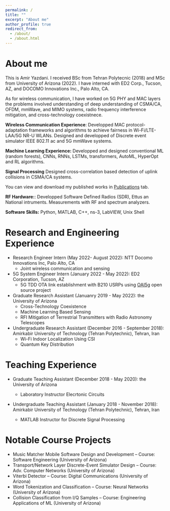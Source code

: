 ```yaml
---
permalink: /
title: ""
excerpt: "About me"
author_profile: true
redirect_from: 
  - /about/
  - /about.html
---
```


About me
=========
This is Amir Yazdani.  I received BSc from Tehran Polytecnic (2018) and MSc from University of Arizona (2022). I have interned with ED2 Corp., Tucson, AZ, and DOCOMO Innovations Inc., Palo Alto, CA. 

As for wireless communication, I have worked on 5G PHY and MAC layers the problems involved understanding of deep understanding of CSMA/CA, OFDM, mmWave, and MIMO systems, radio frequency interference mitigation, and cross-technology coexistnece. 


**Wireless Communication Experience**: Developped MAC protocol-adaptation frameworks and algorithms to achieve fairness in Wi-Fi/LTE-LAA/5G NR-U WLANs. Designed and developped of Discrete event simulator  IEEE 802.11 ac and 5G mmWave systems.

**Machine Learning Experience:** Developped and designed conventional ML (random forests), CNNs, RNNs, LSTMs, transformers, AutoML, HyperOpt and RL algorithms. 

**Signal Processing** Designed cross-correlation based detection of uplink collisions in CSMA/CA systems. 

You can view and download my published works in [Publications](https://amirhya.github.io/amir.github.io//publications/) tab.

**RF Hardware:**: Developped Software Defined Radios (SDR), Ettus an National intruments. Measurements with RF and spectrum analyzers. 

**Software Skills:** Python, MATLAB, C++, ns-3, LabVIEW, Unix Shell




<!--
<div align="center">
<img src="https://amirhya.github.io/amir.github.io//images/profile.jpg">
</div>
<br/>
 -->


Research and Engineering Experience
======
* Research Engineer Intern (May 2022- August 2022): NTT Docomo Innovations Inc, Palo Alto, CA
  * Joint wireless communication and sensing
* 5G System Engineer Intern (January 2022 - May 2022): ED2 Corporation, Tucson, AZ
  * 5G TDD OTA link establishment with B210 USRPs using [OAI5g](https://gitlab.eurecom.fr/oai/openairinterface5g) open source project
* Graduate Research Assistant (Januanry 2019 - May 2022): the University of Arizona
  * Cross-Technology Coexistence 
  * Machine Learning Based Sensing
  * RFI Mitigation of Terrestrial Transmitters with Radio Astronomy Telescopes
* Undergraduate Research Assistant (December 2016 - September 2018): Amirkabir University of Technology (Tehran Polytechnic), Tehran, Iran
  * Wi-Fi Indoor Localization Using CSI
  * Quantum Key Distribution

Teaching Experience
======

* Graduate Teaching Assistant (December 2018 - May 2020): the University of Arizona
  * Laboratory Instructor Elecrtonic Circuits

* Undergraduate Teaching Assistant (January 2018 - November 2018): Amirkabir University of Technology (Tehran Polytechnic), Tehran, Iran
  * MATLAB Instructor for Discrete Signal Processing
  

Notable Course Projects
======
* Music Matcher Mobile Software Design and Development – Course: Software Engineering (University of Arizona)
* Transport/Network Layer Discrete-Event Simulator Design – Course: Adv. Computer Networks (University of Arizona)
* Viterbi Detector – Course: Digital Communications (University of Arizona)
* Word Tokenization and Classification – Course: Neural Networks (University of Arizona)
* Collision Classification from I/Q Samples – Course: Engineering Applications of ML (University of Arizona)




